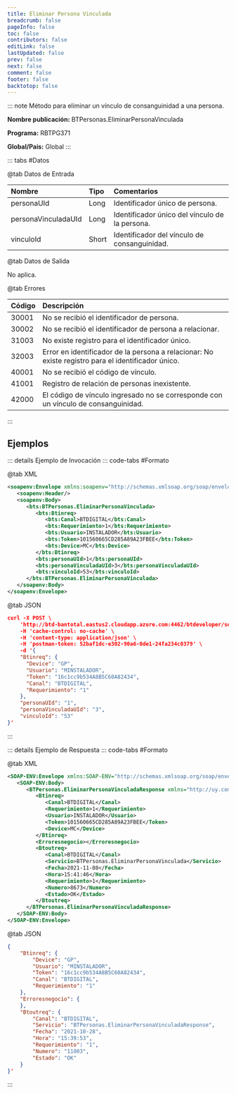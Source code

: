 ```yaml
---
title: Eliminar Persona Vinculada
breadcrumb: false
pageInfo: false
toc: false
contributors: false
editLink: false
lastUpdated: false
prev: false
next: false
comment: false
footer: false
backtotop: false
---
```


<!-- ABRE DATOS DEL MÉTODO -->
::: note Método para eliminar un vínculo de consanguinidad a una persona.

**Nombre publicación:** BTPersonas.EliminarPersonaVinculada

**Programa:** RBTPG371

**Global/País:** Global
:::
<!-- CIERRA DATOS DEL MÉTODO -->

<!-- ABRE TABLA DE DATOS -->
::: tabs #Datos 

@tab Datos de Entrada

Nombre | Tipo | Comentarios
:--------- | :--------- | :---------
personaUId | Long | Identificador único de persona.
personaVinculadaUId | Long | Identificador único del vínculo de la persona.
vinculoId | Short | Identificador del vínculo de consanguinidad.

@tab Datos de Salida

No aplica.

@tab Errores

Código | Descripción
:--------- | :-----------
30001 | No se recibió el identificador de persona.
30002 | No se recibió el identificador de persona a relacionar.
31003 | No existe registro para el identificador único.
32003 | Error en identificador de la persona a relacionar: No existe registro para el identificador único.
40001 | No se recibió el código de vínculo.
41001 | Registro de relación de personas inexistente.
42000 | El código de vínculo ingresado no se corresponde con un vínculo de consanguinidad.
::: 
<!-- CIERRA TABLA DE DATOS -->

## **Ejemplos**

<!-- ABRE EJEMPLO DE INVOCACIÓN -->
::: details Ejemplo de Invocación 
::: code-tabs #Formato

@tab XML
```xml
<soapenv:Envelope xmlns:soapenv="http://schemas.xmlsoap.org/soap/envelope/" xmlns:bts="http://uy.com.dlya.bantotal/BTSOA/">
   <soapenv:Header/>
   <soapenv:Body>
      <bts:BTPersonas.EliminarPersonaVinculada>
         <bts:Btinreq>
            <bts:Canal>BTDIGITAL</bts:Canal>
            <bts:Requerimiento>1</bts:Requerimiento>
            <bts:Usuario>INSTALADOR</bts:Usuario>
            <bts:Token>101560665CD285A89A23FBEE</bts:Token>
            <bts:Device>MC</bts:Device>
         </bts:Btinreq>
         <bts:personaUId>1</bts:personaUId>
         <bts:personaVinculadaUId>3</bts:personaVinculadaUId>
         <bts:vinculoId>53</bts:vinculoId>
      </bts:BTPersonas.EliminarPersonaVinculada>
   </soapenv:Body>
</soapenv:Envelope>
```

@tab JSON
```json
curl -X POST \
	'http://btd-bantotal.eastus2.cloudapp.azure.com:4462/btdeveloper/servlet/com.dlya.bantotal.odwsbt_BTPersonas?EliminarPersonaVinculada' \
	-H 'cache-control: no-cache' \
	-H 'content-type: application/json' \
	-H 'postman-token: 52baf1dc-e302-90a6-0de1-24fa234c0379' \
	-d '{
	"Btinreq": {
	  "Device": "GP",
	  "Usuario": "MINSTALADOR",
	  "Token": "16c1cc9b534A8B5C60A82434",
	  "Canal": "BTDIGITAL",
	  "Requerimiento": "1"
	},
	"personaUId": "1",
	"personaVinculadaUId": "3",
	"vinculoId": "53"
}'
```
:::
<!-- CIERRA EJEMPLO DE INVOCACIÓN -->

<!-- ABRE EJEMPLO DE RESPUESTA -->
::: details Ejemplo de Respuesta 
::: code-tabs #Formato

@tab XML
```xml
<SOAP-ENV:Envelope xmlns:SOAP-ENV="http://schemas.xmlsoap.org/soap/envelope/" xmlns:xsd="http://www.w3.org/2001/XMLSchema" xmlns:SOAP-ENC="http://schemas.xmlsoap.org/soap/encoding/" xmlns:xsi="http://www.w3.org/2001/XMLSchema-instance">
   <SOAP-ENV:Body>
      <BTPersonas.EliminarPersonaVinculadaResponse xmlns="http://uy.com.dlya.bantotal/BTSOA/">
         <Btinreq>
            <Canal>BTDIGITAL</Canal>
            <Requerimiento>1</Requerimiento>
            <Usuario>INSTALADOR</Usuario>
            <Token>101560665CD285A89A23FBEE</Token>
            <Device>MC</Device>
         </Btinreq>
         <Erroresnegocio></Erroresnegocio>
         <Btoutreq>
            <Canal>BTDIGITAL</Canal>
            <Servicio>BTPersonas.EliminarPersonaVinculada</Servicio>
            <Fecha>2021-11-08</Fecha>
            <Hora>15:41:46</Hora>
            <Requerimiento>1</Requerimiento>
            <Numero>8673</Numero>
            <Estado>OK</Estado>
         </Btoutreq>
      </BTPersonas.EliminarPersonaVinculadaResponse>
   </SOAP-ENV:Body>
</SOAP-ENV:Envelope>
```

@tab JSON
```json
{ 
    "Btinreq": { 
	    "Device": "GP", 
	    "Usuario": "MINSTALADOR", 
	    "Token": "16c1cc9b534A8B5C60A82434", 
	    "Canal": "BTDIGITAL", 
	    "Requerimiento": "1" 
    }, 
    "Erroresnegocio": { 
    }, 
    "Btoutreq": { 
        "Canal": "BTDIGITAL", 
        "Servicio": "BTPersonas.EliminarPersonaVinculadaResponse", 
        "Fecha": "2021-10-28", 
        "Hora": "15:39:53", 
        "Requerimiento": "1", 
        "Numero": "11003", 
        "Estado": "OK" 
    }
}'
```
::: 
<!-- CIERRA EJEMPLO DE RESPUESTA -->